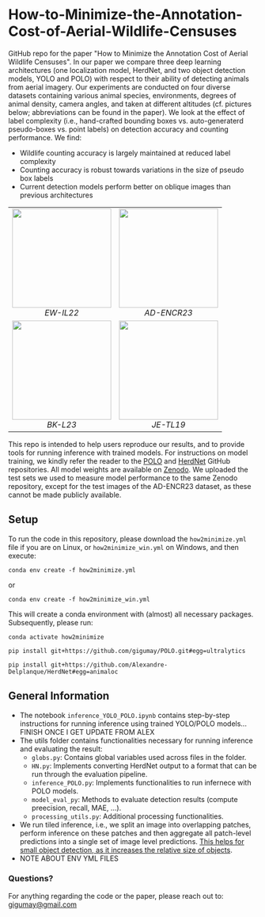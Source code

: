 # How-to-Minimize-the-Annotation-Cost-of-Aerial-Wildlife-Censuses
GitHub repo for the paper "How to Minimize the Annotation  Cost of Aerial Wildlife Censuses". In our paper we compare three deep learning architectures (one localization model, HerdNet, and two object detection models, YOLO and POLO) with respect to their ability of detecting animals from aerial imagery. Our experiments are conducted on four diverse datasets containing various animal species, environments, degrees of animal density, camera angles, and taken at different altitudes (cf. pictures below; abbreviations can be found in the paper). We look at the effect of label complexity (i.e., hand-crafted bounding boxes vs. auto-generaterd pseudo-boxes vs. point labels) on detection accuracy and counting performance. We find:
- Wildlife counting accuracy is largely maintained at reduced label complexity
- Counting accuracy is robust towards variations in the size of pseudo box labels 
- Current detection models perform better on oblique images than previous architectures



<div align="center">

<table>
  <tr>
    <td align="center">
      <img src="./imgs/2017_Replicate_2017-09-30_Cam1_293A3222.JPG" width="200"><br>
      <em>EW-IL22</em>
    </td>
    <td align="center">
      <img src="./imgs/20191220_LA_DSC_0054.JPG" width="200"><br>
      <em>AD-ENCR23</em>
    </td>
  </tr>
  <tr>
    <td align="center">
      <img src="./imgs/DJI_0001-180.jpg" width="200"><br>
      <em>BK-L23</em>
    </td>
    <td align="center">
      <img src="./imgs/IMG_9307.JPG" width="200"><br>
      <em>JE-TL19</em>
    </td>
  </tr>
</table>

</div>


This repo is intended to help users reproduce our results, and to provide tools for running inference with trained models. For instructions on model training, we kindly refer the reader to the [POLO](https://github.com/gigumay/POLO) and [HerdNet](https://github.com/Alexandre-Delplanque/HerdNet) GitHub repositories. All model weights are available on [Zenodo](https://zenodo.org/records/15399623). We uploaded the test sets we used to measure model performance to the same Zenodo repository, except for the test images of the AD-ENCR23 dataset, as these cannot be made publicly available. 

## Setup
To run the code in this repository, please download the `how2minimize.yml` file if you are on Linux, or `how2minimize_win.yml` on Windows, and then execute:
```
conda env create -f how2minimize.yml
```
or 
```
conda env create -f how2minimize_win.yml
```
This will create a conda environment with (almost) all necessary packages. Subsequently, please run:
```
conda activate how2minimize
```
```
pip install git+https://github.com/gigumay/POLO.git#egg=ultralytics
```
```
pip install git+https://github.com/Alexandre-Delplanque/HerdNet#egg=animaloc
```

## General Information
- The notebook `inference_YOLO_POLO.ipynb` contains step-by-step instructions for running inference using trained YOLO/POLO models... FINISH ONCE I GET UPDATE FROM ALEX
- The utils folder contains functionalities necessary for running inference and evaluating the result:
    - `globs.py`: Contains global variables used across files in the folder.
    - `HN.py`: Implements converting HerdNet output to a format that can be run through the evaluation pipeline.
    - `inference_POLO.py`: Implements functionalities to run infernece with POLO models.
    - `model_eval_py`: Methods to evaluate detection results (compute preecision, recall, MAE, ...).
    - `processing_utils.py`: Additional processing functionalities.
- We run tiled inference, i.e., we split an image into overlapping patches, perform inference on these patches and then aggregate all patch-level predictions into a single set of image level predictions. [This helps for small object detection, as it increases the relative size of objects](https://openaccess.thecvf.com/content_CVPRW_2019/papers/UAVision/Unel_The_Power_of_Tiling_for_Small_Object_Detection_CVPRW_2019_paper.pdf). 
- NOTE ABOUT ENV YML FILES 

### Questions?
For anything regarding the code or the paper, please reach out to: gigumay@gmail.com

